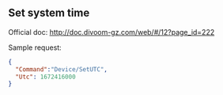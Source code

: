 ## Set system time

Official doc: <http://doc.divoom-gz.com/web/#/12?page_id=222>

Sample request:

```json
{
  "Command":"Device/SetUTC",
  "Utc": 1672416000
}
```